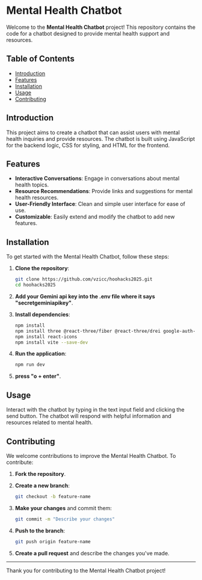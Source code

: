 # Mental Health Chatbot

Welcome to the **Mental Health Chatbot** project! This repository contains the code for a chatbot designed to provide mental health support and resources.

## Table of Contents

- [Introduction](#introduction)
- [Features](#features)
- [Installation](#installation)
- [Usage](#usage)
- [Contributing](#contributing)

## Introduction

This project aims to create a chatbot that can assist users with mental health inquiries and provide resources. The chatbot is built using JavaScript for the backend logic, CSS for styling, and HTML for the frontend.

## Features

- **Interactive Conversations**: Engage in conversations about mental health topics.
- **Resource Recommendations**: Provide links and suggestions for mental health resources.
- **User-Friendly Interface**: Clean and simple user interface for ease of use.
- **Customizable**: Easily extend and modify the chatbot to add new features.

## Installation

To get started with the Mental Health Chatbot, follow these steps:

1. **Clone the repository**:
    ```bash
    git clone https://github.com/vzicc/hoohacks2025.git
    cd hoohacks2025
    ```

2. **Add your Gemini api key into the .env file where it says "secretgeminiapikey"**.

3. **Install dependencies**:
    ```bash
    npm install
    npm install three @react-three/fiber @react-three/drei google-auth-library @google/generative-ai
    npm install react-icons
    npm install vite --save-dev
    ```

4. **Run the application**:
    ```bash
    npm run dev
    ```

5. **press "o + enter"**.

## Usage

Interact with the chatbot by typing in the text input field and clicking the send button. The chatbot will respond with helpful information and resources related to mental health.

## Contributing

We welcome contributions to improve the Mental Health Chatbot. To contribute:

1. **Fork the repository**.
2. **Create a new branch**:
    ```bash
    git checkout -b feature-name
    ```

3. **Make your changes** and commit them:
    ```bash
    git commit -m "Describe your changes"
    ```

4. **Push to the branch**:
    ```bash
    git push origin feature-name
    ```

5. **Create a pull request** and describe the changes you've made.

---

Thank you for contributing to the Mental Health Chatbot project!
